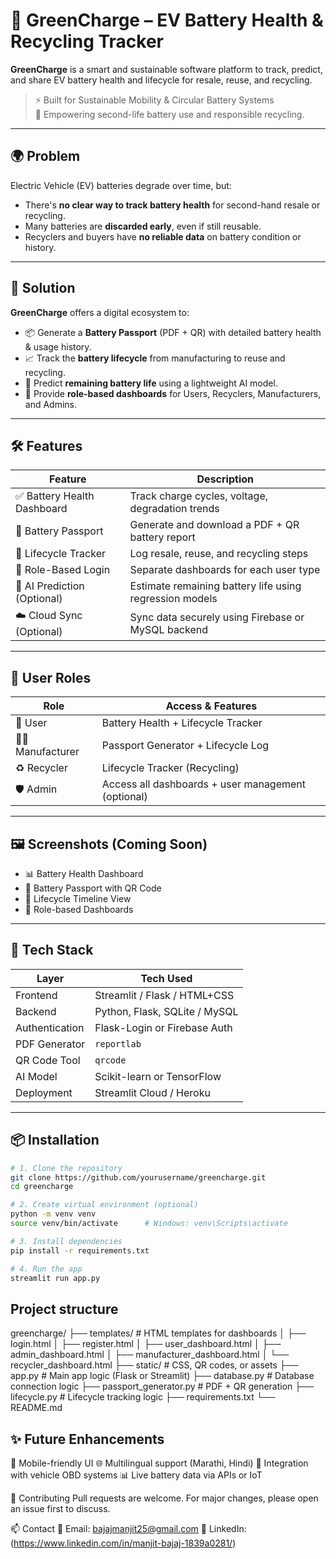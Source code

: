 # 🔋 GreenCharge – EV Battery Health & Recycling Tracker

**GreenCharge** is a smart and sustainable software platform to track, predict, and share EV battery health and lifecycle for resale, reuse, and recycling.  

> ⚡ Built for Sustainable Mobility & Circular Battery Systems  
> 🌱 Empowering second-life battery use and responsible recycling.

---

## 🌍 Problem

Electric Vehicle (EV) batteries degrade over time, but:

- There's **no clear way to track battery health** for second-hand resale or recycling.
- Many batteries are **discarded early**, even if still reusable.
- Recyclers and buyers have **no reliable data** on battery condition or history.

---

## 🎯 Solution

**GreenCharge** offers a digital ecosystem to:

- 📦 Generate a **Battery Passport** (PDF + QR) with detailed battery health & usage history.
- 📈 Track the **battery lifecycle** from manufacturing to reuse and recycling.
- 🧠 Predict **remaining battery life** using a lightweight AI model.
- 🔐 Provide **role-based dashboards** for Users, Recyclers, Manufacturers, and Admins.

---

## 🛠️ Features

| Feature                     | Description                                                  |
|----------------------------|--------------------------------------------------------------|
| ✅ Battery Health Dashboard | Track charge cycles, voltage, degradation trends             |
| 📄 Battery Passport         | Generate and download a PDF + QR battery report             |
| 🔁 Lifecycle Tracker        | Log resale, reuse, and recycling steps                      |
| 🔐 Role-Based Login         | Separate dashboards for each user type                     |
| 🤖 AI Prediction (Optional) | Estimate remaining battery life using regression models     |
| ☁️ Cloud Sync (Optional)    | Sync data securely using Firebase or MySQL backend          |

---

## 👥 User Roles

| Role          | Access & Features |
|---------------|-------------------|
| 👤 User        | Battery Health + Lifecycle Tracker |
| 🧑‍🔧 Manufacturer | Passport Generator + Lifecycle Log |
| ♻️ Recycler     | Lifecycle Tracker (Recycling) |
| 🛡️ Admin        | Access all dashboards + user management (optional) |

---

## 🖼️ Screenshots (Coming Soon)

- 📊 Battery Health Dashboard  
- 📄 Battery Passport with QR Code  
- 🔁 Lifecycle Timeline View  
- 🔐 Role-based Dashboards  

---

## 🚀 Tech Stack

| Layer        | Tech Used                   |
|--------------|-----------------------------|
| Frontend     | Streamlit / Flask / HTML+CSS |
| Backend      | Python, Flask, SQLite / MySQL |
| Authentication | Flask-Login or Firebase Auth |
| PDF Generator | `reportlab`                 |
| QR Code Tool | `qrcode`                    |
| AI Model     | Scikit-learn or TensorFlow  |
| Deployment   | Streamlit Cloud / Heroku    |

---

## 📦 Installation

```bash
# 1. Clone the repository
git clone https://github.com/yourusername/greencharge.git
cd greencharge

# 2. Create virtual environment (optional)
python -m venv venv
source venv/bin/activate      # Windows: venv\Scripts\activate

# 3. Install dependencies
pip install -r requirements.txt

# 4. Run the app
streamlit run app.py
```
##  Project structure

greencharge/
├── templates/                   # HTML templates for dashboards
│   ├── login.html
│   ├── register.html
│   ├── user_dashboard.html
│   ├── admin_dashboard.html
│   ├── manufacturer_dashboard.html
│   └── recycler_dashboard.html
├── static/                      # CSS, QR codes, or assets
├── app.py                       # Main app logic (Flask or Streamlit)
├── database.py                  # Database connection logic
├── passport_generator.py        # PDF + QR generation
├── lifecycle.py                 # Lifecycle tracking logic
├── requirements.txt
└── README.md

## ✨ Future Enhancements
📲 Mobile-friendly UI
🌐 Multilingual support (Marathi, Hindi)
🧩 Integration with vehicle OBD systems
📊 Live battery data via APIs or IoT

🤝 Contributing
Pull requests are welcome. For major changes, please open an issue first to discuss.

📫 Contact
📧 Email: bajajmanjit25@gmail.com
🔗 LinkedIn: (https://www.linkedin.com/in/manjit-bajaj-1839a0281/)

